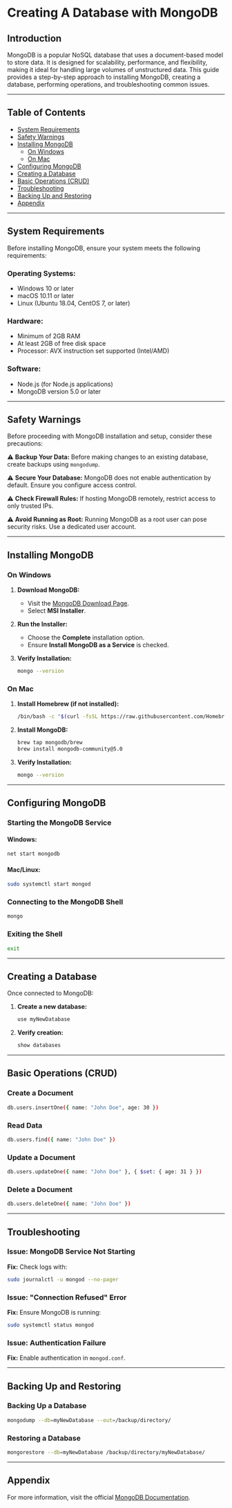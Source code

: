 # Creating A Database with MongoDB

## Introduction

MongoDB is a popular NoSQL database that uses a document-based model to store data. It is designed for scalability, performance, and flexibility, making it ideal for handling large volumes of unstructured data. This guide provides a step-by-step approach to installing MongoDB, creating a database, performing operations, and troubleshooting common issues.

---

## Table of Contents

- [System Requirements](#system-requirements)
- [Safety Warnings](#safety-warnings)
- [Installing MongoDB](#installing-mongodb)
  - [On Windows](#on-windows)
  - [On Mac](#on-mac)
- [Configuring MongoDB](#configuring-mongodb)
- [Creating a Database](#creating-a-database)
- [Basic Operations (CRUD)](#basic-operations-crud)
- [Troubleshooting](#troubleshooting)
- [Backing Up and Restoring](#backing-up-and-restoring)
- [Appendix](#appendix)

---

## System Requirements

Before installing MongoDB, ensure your system meets the following requirements:

### **Operating Systems:**
- Windows 10 or later
- macOS 10.11 or later
- Linux (Ubuntu 18.04, CentOS 7, or later)

### **Hardware:**
- Minimum of 2GB RAM
- At least 2GB of free disk space
- Processor: AVX instruction set supported (Intel/AMD)

### **Software:**
- Node.js (for Node.js applications)
- MongoDB version 5.0 or later

---

## Safety Warnings

Before proceeding with MongoDB installation and setup, consider these precautions:

⚠ **Backup Your Data:** Before making changes to an existing database, create backups using `mongodump`.

⚠ **Secure Your Database:** MongoDB does not enable authentication by default. Ensure you configure access control.

⚠ **Check Firewall Rules:** If hosting MongoDB remotely, restrict access to only trusted IPs.

⚠ **Avoid Running as Root:** Running MongoDB as a root user can pose security risks. Use a dedicated user account.

---

## Installing MongoDB

### **On Windows**

1. **Download MongoDB:**  
   - Visit the [MongoDB Download Page](https://www.mongodb.com/try/download/community).  
   - Select **MSI Installer**.

2. **Run the Installer:**  
   - Choose the **Complete** installation option.
   - Ensure **Install MongoDB as a Service** is checked.

3. **Verify Installation:**  
   ```sh
   mongo --version
   ```

### **On Mac**

1. **Install Homebrew (if not installed):**  
   ```sh
   /bin/bash -c "$(curl -fsSL https://raw.githubusercontent.com/Homebrew/install/HEAD/install.sh)"
   ```

2. **Install MongoDB:**  
   ```sh
   brew tap mongodb/brew
   brew install mongodb-community@5.0
   ```

3. **Verify Installation:**  
   ```sh
   mongo --version
   ```

---

## Configuring MongoDB

### **Starting the MongoDB Service**

#### **Windows:**
```sh
net start mongodb
```

#### **Mac/Linux:**
```sh
sudo systemctl start mongod
```

### **Connecting to the MongoDB Shell**
```sh
mongo
```

### **Exiting the Shell**
```sh
exit
```

---

## Creating a Database

Once connected to MongoDB:

1. **Create a new database:**
   ```sh
   use myNewDatabase
   ```

2. **Verify creation:**
   ```sh
   show databases
   ```

---

## Basic Operations (CRUD)

### **Create a Document**
```sh
db.users.insertOne({ name: "John Doe", age: 30 })
```

### **Read Data**
```sh
db.users.find({ name: "John Doe" })
```

### **Update a Document**
```sh
db.users.updateOne({ name: "John Doe" }, { $set: { age: 31 } })
```

### **Delete a Document**
```sh
db.users.deleteOne({ name: "John Doe" })
```

---

## Troubleshooting

### **Issue: MongoDB Service Not Starting**  
**Fix:** Check logs with:  
```sh
sudo journalctl -u mongod --no-pager
```

### **Issue: "Connection Refused" Error**  
**Fix:** Ensure MongoDB is running:
```sh
sudo systemctl status mongod
```

### **Issue: Authentication Failure**  
**Fix:** Enable authentication in `mongod.conf`.

---

## Backing Up and Restoring

### **Backing Up a Database**
```sh
mongodump --db=myNewDatabase --out=/backup/directory/
```

### **Restoring a Database**
```sh
mongorestore --db=myNewDatabase /backup/directory/myNewDatabase/
```

---

## Appendix

For more information, visit the official [MongoDB Documentation](https://www.mongodb.com/docs/manual/).
